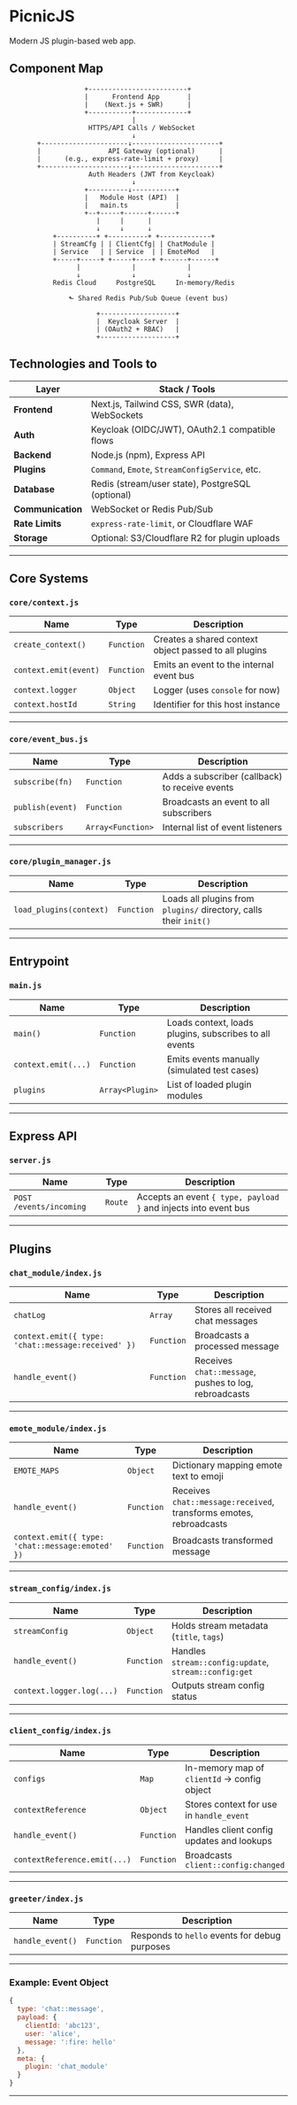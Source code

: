 # PicnicJS
Modern JS plugin-based web app.

## Component Map

                       +-------------------------+
                       |      Frontend App       |
                       |    (Next.js + SWR)      |
                       +-----------+-------------+
                                   |
                        HTTPS/API Calls / WebSocket
                                   ↓
           +----------------------↓----------------------+
           |                 API Gateway (optional)      |
           |      (e.g., express-rate-limit + proxy)     |
           +----------------------↓----------------------+
                        Auth Headers (JWT from Keycloak)
                                   ↓
                       +----------↓-----------+
                       |   Module Host (API)  |
                       |   main.ts            |
                       +--+-----+------+------+
                          |     |      |
                          ↓     ↓      ↓
               +----------+ +----------+ +-------------+
               | StreamCfg | | ClientCfg| | ChatModule |
               | Service   | | Service  | | EmoteMod   |
               +-----+-----+ +-----+----+ +------+------+
                     |             |             |
                     ↓             ↓             ↓
               Redis Cloud     PostgreSQL     In-memory/Redis

                   ⬑ Shared Redis Pub/Sub Queue (event bus)

                          +-------------------+
                          |  Keycloak Server  |
                          | (OAuth2 + RBAC)   |
                          +-------------------+

## Technologies and Tools to 

| Layer             | Stack / Tools                                    |
| ----------------- | ------------------------------------------------ |
| **Frontend**      | Next.js, Tailwind CSS, SWR (data), WebSockets    |
| **Auth**          | Keycloak (OIDC/JWT), OAuth2.1 compatible flows   |
| **Backend**       | Node.js (npm), Express API                       |
| **Plugins**       | `Command`, `Emote`, `StreamConfigService`, etc.  |
| **Database**      | Redis (stream/user state), PostgreSQL (optional) |
| **Communication** | WebSocket or Redis Pub/Sub                       |
| **Rate Limits**   | `express-rate-limit`, or Cloudflare WAF          |
| **Storage**       | Optional: S3/Cloudflare R2 for plugin uploads    |

---

## Core Systems

### `core/context.js`

| Name                  | Type       | Description                                           |
| --------------------- | ---------- | ----------------------------------------------------- |
| `create_context()`    | `Function` | Creates a shared context object passed to all plugins |
| `context.emit(event)` | `Function` | Emits an event to the internal event bus              |
| `context.logger`      | `Object`   | Logger (uses `console` for now)                       |
| `context.hostId`      | `String`   | Identifier for this host instance                     |

---

### `core/event_bus.js`

| Name             | Type              | Description                                    |
| ---------------- | ----------------- | ---------------------------------------------- |
| `subscribe(fn)`  | `Function`        | Adds a subscriber (callback) to receive events |
| `publish(event)` | `Function`        | Broadcasts an event to all subscribers         |
| `subscribers`    | `Array<Function>` | Internal list of event listeners               |

---

### `core/plugin_manager.js`

| Name                    | Type       | Description                                                       |
| ----------------------- | ---------- | ----------------------------------------------------------------- |
| `load_plugins(context)` | `Function` | Loads all plugins from `plugins/` directory, calls their `init()` |

---

## Entrypoint

### `main.js`

| Name                | Type            | Description                                            |
| ------------------- | --------------- | ------------------------------------------------------ |
| `main()`            | `Function`      | Loads context, loads plugins, subscribes to all events |
| `context.emit(...)` | `Function`      | Emits events manually (simulated test cases)           |
| `plugins`           | `Array<Plugin>` | List of loaded plugin modules                          |

---

## Express API

### `server.js`

| Name                    | Type    | Description                                                     |
| ----------------------- | ------- | --------------------------------------------------------------- |
| `POST /events/incoming` | `Route` | Accepts an event `{ type, payload }` and injects into event bus |

---

## Plugins

### `chat_module/index.js`

| Name                                               | Type       | Description                                           |
| -------------------------------------------------- | ---------- | ----------------------------------------------------- |
| `chatLog`                                          | `Array`    | Stores all received chat messages                     |
| `context.emit({ type: 'chat::message:received' })` | `Function` | Broadcasts a processed message                        |
| `handle_event()`                                   | `Function` | Receives `chat::message`, pushes to log, rebroadcasts |

---

### `emote_module/index.js`

| Name                                             | Type       | Description                                                        |
| ------------------------------------------------ | ---------- | ------------------------------------------------------------------ |
| `EMOTE_MAPS`                                     | `Object`   | Dictionary mapping emote text to emoji                             |
| `handle_event()`                                 | `Function` | Receives `chat::message:received`, transforms emotes, rebroadcasts |
| `context.emit({ type: 'chat::message:emoted' })` | `Function` | Broadcasts transformed message                                     |

---

### `stream_config/index.js`

| Name                      | Type       | Description                                           |
| ------------------------- | ---------- | ----------------------------------------------------- |
| `streamConfig`            | `Object`   | Holds stream metadata (`title`, `tags`)               |
| `handle_event()`          | `Function` | Handles `stream::config:update`, `stream::config:get` |
| `context.logger.log(...)` | `Function` | Outputs stream config status                          |

---

### `client_config/index.js`

| Name                         | Type       | Description                                 |
| ---------------------------- | ---------- | ------------------------------------------- |
| `configs`                    | `Map`      | In-memory map of `clientId` → config object |
| `contextReference`           | `Object`   | Stores context for use in `handle_event`    |
| `handle_event()`             | `Function` | Handles client config updates and lookups   |
| `contextReference.emit(...)` | `Function` | Broadcasts `client::config:changed`         |

---

### `greeter/index.js`

| Name             | Type       | Description                                   |
| ---------------- | ---------- | --------------------------------------------- |
| `handle_event()` | `Function` | Responds to `hello` events for debug purposes |

---

### Example: Event Object

```js
{
  type: 'chat::message',
  payload: {
    clientId: 'abc123',
    user: 'alice',
    message: ':fire: hello'
  },
  meta: {
    plugin: 'chat_module'
  }
}
```

---

